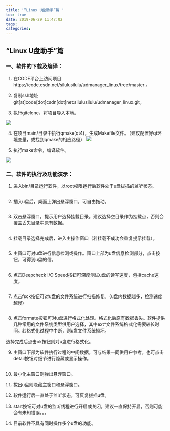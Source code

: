 ```yaml
---
title: '“Linux U盘助手”篇 '
toc: true
date: 2019-06-29 11:47:02
tags:
categories:
---
```






## “Linux U盘助手”篇

### 一、软件的下载及编译：

 1. 在CODE平台上访问项目https://code.csdn.net/silulusilulu/udmanager_linux/tree/master 。

  2. 复制ssh地址git[at]code[dot]csdn[dot]net:silulusilulu/udmanager_linux.git。

 3. 执行gitclone，将项目导入本地。

![](http://www.ubuntukylin.com/upload/images/1(2).png)

 

 4. 在项目main/目录中执行qmake(qt4)，生成Makefile文件。（建议配置好qt环境变量，或找到qmake的相应路径）
![](http://www.ubuntukylin.com/upload/images/2(2).png)

 5. 执行make命令，编译软件。

![](http://www.ubuntukylin.com/upload/images/3(1).png)

### 二、软件的执行及功能演示：

 1. 进入bin/目录运行软件，以root权限运行后软件处于u盘拔插的监听状态。

![]()

 2. 插入u盘后，桌面上弹出悬浮窗口，可自由拖动。

![]()

 3. 双击悬浮窗口，提示用户选择挂载目录。建议选择空目录作为挂载点，否则会覆盖丢失目录中原有数据。

![]()

 4. 挂载目录选择完成后，进入主操作窗口（若挂载不成功会重复提示挂载）。

![]()

 5. 主窗口可对u盘进行信息检测或操作。窗口上部为u盘信息检测部分，点击按钮，可得到u盘的信。

![]()

 6. 点击Deepcheck I/O Speed按钮可深度测试u盘的读写速度，包括cache速度。

![]()

 7. 点击fsck按钮可对u盘的文件系统进行扫描修复。（u盘内数据越多，检测速度越慢）

![]()

 8. 点击formate按钮可对u盘进行格式化处理。格式化后原有数据丢失。软件提供几种常用的文件系统类型供用户选择，其中ext*文件系统格式化需要较长时间。若格式化过程中中断，则u盘文件系统损坏。
![]()

选择完成后点击ok按钮则对u盘进行格式化。

 9. 主窗口下部为软件执行过程的中间数据，可与结果一同供用户参考，也可点击detail按钮对细节进行隐藏或显示操作。

![]()

 10. 最小化主窗口则弹出悬浮窗口。

 11. 拔出u盘则隐藏主窗口和悬浮窗口。
 12. 软件运行后一直处于监听状态，可反复拔插u盘。

 13. start按钮可对u盘的监听线程进行开启或关闭，建议一直保持开启，否则可能会有未知错误。。。

 14. 目前软件不具有同时操作多个u盘的功能。